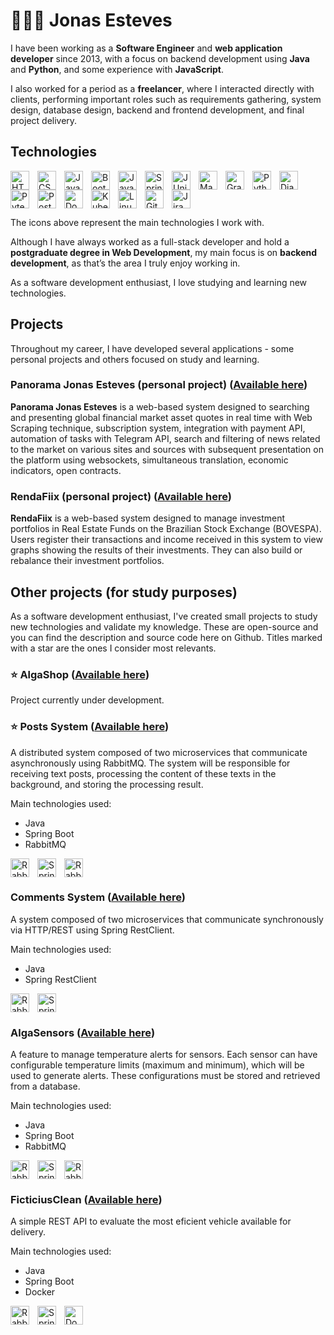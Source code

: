 # 👨🏼‍💻 Jonas Esteves

I have been working as a **Software Engineer** and **web application developer** since 2013, with a focus on backend development using **Java** and **Python**, and some experience with **JavaScript**.

I also worked for a period as a **freelancer**, where I interacted directly with clients, performing important roles such as requirements gathering, system design, database design, backend and frontend development, and final project delivery.


## Technologies

<img
    align="left"
    title="HTML5"
    width="30px"
    style="padding-right: 10px;"
    src="https://cdn.jsdelivr.net/gh/devicons/devicon@latest/icons/html5/html5-original.svg" />

<img
    align="left"
    title="CSS3"
    width="30px"
    style="padding-right: 10px;"
    src="https://cdn.jsdelivr.net/gh/devicons/devicon@latest/icons/css3/css3-original.svg" />
    
<img
    align="left"
    title="Javascript"
    width="30px"
    style="padding-right: 10px;"
    src="https://cdn.jsdelivr.net/gh/devicons/devicon@latest/icons/javascript/javascript-original.svg" />

<img
    align="left"
    title="Bootstrap"
    width="30px"
    style="padding-right: 10px;"
    src="https://cdn.jsdelivr.net/gh/devicons/devicon@latest/icons/bootstrap/bootstrap-original.svg" />

<img
    align="left"
    title="Java"
    width="30px"
    style="padding-right: 10px;"
    src="https://cdn.jsdelivr.net/gh/devicons/devicon@latest/icons/java/java-original.svg" />

<img
    align="left"
    title="Spring Framework"
    width="30px"
    style="padding-right: 10px;"
    src="https://cdn.jsdelivr.net/gh/devicons/devicon@latest/icons/spring/spring-original.svg" />

<img
    align="left"
    title="JUnit"
    width="30px"
    style="padding-right: 10px;"
    src="https://cdn.jsdelivr.net/gh/devicons/devicon@latest/icons/junit/junit-original.svg" />

<img
    align="left"
    title="Maven"
    width="30px"
    style="padding-right: 10px;"
    src="https://cdn.jsdelivr.net/gh/devicons/devicon@latest/icons/maven/maven-original.svg" />

<img
    align="left"
    title="Gradle"
    width="30px"
    style="padding-right: 10px;"
    src="https://cdn.jsdelivr.net/gh/devicons/devicon@latest/icons/gradle/gradle-original.svg" />

<img
    align="left"
    title="Python"
    width="30px"
    style="padding-right: 10px;"
    src="https://cdn.jsdelivr.net/gh/devicons/devicon@latest/icons/python/python-original.svg" />

<img
    align="left"
    title="Django"
    width="30px"
    style="padding-right: 10px;"
    src="https://cdn.jsdelivr.net/gh/devicons/devicon@latest/icons/django/django-plain.svg" />

<img
    align="left"
    title="Pytest"
    width="30px"
    style="padding-right: 10px;"
    src="https://cdn.jsdelivr.net/gh/devicons/devicon@latest/icons/pytest/pytest-original.svg" />

<img
    align="left"
    title="Postman"
    width="30px"
    style="padding-right: 10px;"
    src="https://cdn.jsdelivr.net/gh/devicons/devicon@latest/icons/postman/postman-original.svg" />

<img
    align="left"
    title="Docker"
    width="30px"
    style="padding-right: 10px;"
    src="https://cdn.jsdelivr.net/gh/devicons/devicon@latest/icons/docker/docker-original.svg" />

<img
    align="left"
    title="Kubernetes"
    width="30px"
    style="padding-right: 10px;"
    src="https://cdn.jsdelivr.net/gh/devicons/devicon@latest/icons/kubernetes/kubernetes-original.svg" />

<img
    align="left"
    title="Linux"
    width="30px"
    style="padding-right: 10px;"
    src="https://cdn.jsdelivr.net/gh/devicons/devicon@latest/icons/linux/linux-original.svg" />

<img
    align="left"
    title="Github"
    width="30px"
    style="padding-right: 10px;"
    src="https://cdn.jsdelivr.net/gh/devicons/devicon@latest/icons/github/github-original.svg" />

<img
    title="Jira"
    width="30px"
    style="padding-right: 10px;"
    src="https://cdn.jsdelivr.net/gh/devicons/devicon@latest/icons/jira/jira-original.svg" />


The icons above represent the main technologies I work with.

Although I have always worked as a full-stack developer and hold a **postgraduate degree in Web Development**, my main focus is on **backend development**, as that’s the area I truly enjoy working in.

As a software development enthusiast, I love studying and learning new technologies.


## Projects

Throughout my career, I have developed several applications - some personal projects and others focused on study and learning.


### Panorama Jonas Esteves (personal project) ([Available here](https://jonasesteves.com))

**Panorama Jonas Esteves** is a web-based system designed to searching and presenting global financial market asset quotes in real time with Web Scraping technique, subscription system, integration with payment API, automation of tasks with Telegram API, search and filtering of news related to the market on various sites and sources with subsequent presentation on the platform using websockets, simultaneous translation, economic indicators, open contracts.

### RendaFiix (personal project) ([Available here](https://rendafiix.com.br))

**RendaFiix** is a web-based system designed to manage investment portfolios in Real Estate Funds on the Brazilian Stock Exchange (BOVESPA). Users register their transactions and income received in this system to view graphs showing the results of their investments. They can also build or rebalance their investment portfolios.


## Other projects (for study purposes)

As a software development enthusiast, I've created small projects to study new technologies and validate my knowledge. These are open-source and you can find the description and source code here on Github. Titles marked with a star are the ones I consider most relevants.


### ⭐️ AlgaShop ([Available here]())

Project currently under development.

### ⭐️ Posts System ([Available here](https://github.com/jonasesteves/posts-meta))

A distributed system composed of two microservices that communicate asynchronously using RabbitMQ. The system will be responsible for receiving text posts, processing the content of these texts in the background, and storing the processing result.

Main technologies used:
- Java
- Spring Boot
- RabbitMQ

<img
    align="left"
    title="RabbitMQ"
    width="30px"
    style="padding-right: 10px;"
    src="https://cdn.jsdelivr.net/gh/devicons/devicon@latest/icons/java/java-original.svg" />

<img
    align="left"
    title="Spring Framework"
    width="30px"
    style="padding-right: 10px;"
    src="https://cdn.jsdelivr.net/gh/devicons/devicon@latest/icons/spring/spring-original.svg" />

<img
    title="RabbitMQ"
    width="30px"
    style="padding-right: 10px;"
    src="https://cdn.jsdelivr.net/gh/devicons/devicon@latest/icons/rabbitmq/rabbitmq-original.svg" />


### Comments System ([Available here](https://github.com/jonasesteves/comments-system-meta))

A system composed of two microservices that communicate synchronously via HTTP/REST using Spring RestClient.

Main technologies used:
- Java
- Spring RestClient

<img
    align="left"
    title="RabbitMQ"
    width="30px"
    style="padding-right: 10px;"
    src="https://cdn.jsdelivr.net/gh/devicons/devicon@latest/icons/java/java-original.svg" />

<img
    title="Spring Framework"
    width="30px"
    style="padding-right: 10px;"
    src="https://cdn.jsdelivr.net/gh/devicons/devicon@latest/icons/spring/spring-original.svg" />


### AlgaSensors ([Available here](https://github.com/jonasesteves/ems-algasensors-meta))

A feature to manage temperature alerts for sensors. Each sensor can have configurable temperature limits (maximum and minimum), which will be used to generate alerts.
These configurations must be stored and retrieved from a database.

Main technologies used:
- Java
- Spring Boot
- RabbitMQ

<img
    align="left"
    title="RabbitMQ"
    width="30px"
    style="padding-right: 10px;"
    src="https://cdn.jsdelivr.net/gh/devicons/devicon@latest/icons/java/java-original.svg" />

<img
    align="left"
    title="Spring Framework"
    width="30px"
    style="padding-right: 10px;"
    src="https://cdn.jsdelivr.net/gh/devicons/devicon@latest/icons/spring/spring-original.svg" />

<img
    title="RabbitMQ"
    width="30px"
    style="padding-right: 10px;"
    src="https://cdn.jsdelivr.net/gh/devicons/devicon@latest/icons/rabbitmq/rabbitmq-original.svg" />


### FicticiusClean ([Available here](https://github.com/jonasesteves/ficticiusclean))

A simple REST API to evaluate the most eficient vehicle available for delivery.

Main technologies used:
- Java
- Spring Boot
- Docker

<img
    align="left"
    title="RabbitMQ"
    width="30px"
    style="padding-right: 10px;"
    src="https://cdn.jsdelivr.net/gh/devicons/devicon@latest/icons/java/java-original.svg" />

<img
    align="left"
    title="Spring Framework"
    width="30px"
    style="padding-right: 10px;"
    src="https://cdn.jsdelivr.net/gh/devicons/devicon@latest/icons/spring/spring-original.svg" />

<img
    title="Docker"
    width="30px"
    style="padding-right: 10px;"
    src="https://cdn.jsdelivr.net/gh/devicons/devicon@latest/icons/docker/docker-original.svg" />